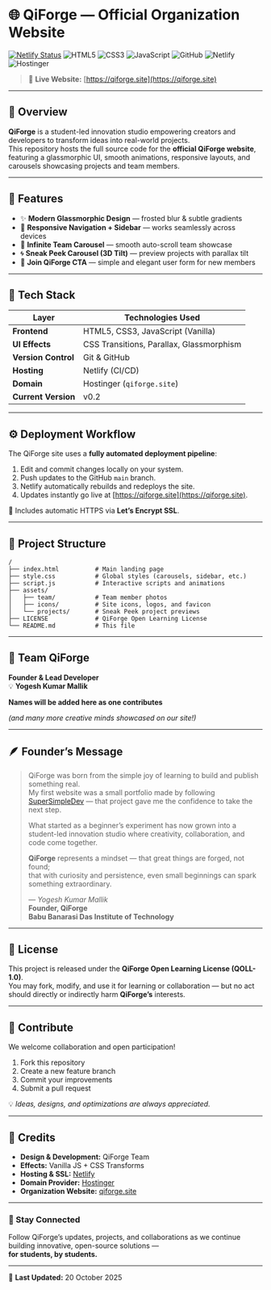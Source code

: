 # 🌐 QiForge — Official Organization Website

[![Netlify Status](https://api.netlify.com/api/v1/badges/2aba665e-38af-4e7f-8cad-b2926827c261/deploy-status)](https://app.netlify.com/sites/qiforge-website/deploys)
![HTML5](https://img.shields.io/badge/HTML5-E34F26?style=for-the-badge&logo=html5&logoColor=white)
![CSS3](https://img.shields.io/badge/CSS3-1572B6?style=for-the-badge&logo=css3&logoColor=white)
![JavaScript](https://img.shields.io/badge/JavaScript-F7DF1E?style=for-the-badge&logo=javascript&logoColor=black)
![GitHub](https://img.shields.io/badge/GitHub-181717?style=for-the-badge&logo=github&logoColor=white)
![Netlify](https://img.shields.io/badge/Netlify-00C7B7?style=for-the-badge&logo=netlify&logoColor=white)
![Hostinger](https://img.shields.io/badge/Hostinger-673AB7?style=for-the-badge&logoColor=white)

> 🔗 **Live Website:** [https://qiforge.site](https://qiforge.site)

---

## 🧭 Overview

**QiForge** is a student-led innovation studio empowering creators and developers to transform ideas into real-world projects.  
This repository hosts the full source code for the **official QiForge website**, featuring a glassmorphic UI, smooth animations, responsive layouts, and carousels showcasing projects and team members.

---

## 🚀 Features

- ✨ **Modern Glassmorphic Design** — frosted blur & subtle gradients  
- 📱 **Responsive Navigation + Sidebar** — works seamlessly across devices  
- 👥 **Infinite Team Carousel** — smooth auto-scroll team showcase  
- 🌀 **Sneak Peek Carousel (3D Tilt)** — preview projects with parallax tilt  
- 💬 **Join QiForge CTA** — simple and elegant user form for new members  

---

## 🧱 Tech Stack

| Layer | Technologies Used |
|-------|--------------------|
| **Frontend** | HTML5, CSS3, JavaScript (Vanilla) |
| **UI Effects** | CSS Transitions, Parallax, Glassmorphism |
| **Version Control** | Git & GitHub |
| **Hosting** | Netlify (CI/CD) |
| **Domain** | Hostinger (`qiforge.site`) |
| **Current Version** | v0.2 |

---

## ⚙️ Deployment Workflow

The QiForge site uses a **fully automated deployment pipeline**:

1. Edit and commit changes locally on your system.  
2. Push updates to the GitHub `main` branch.  
3. Netlify automatically rebuilds and redeploys the site.  
4. Updates instantly go live at [https://qiforge.site](https://qiforge.site).  

🔐 Includes automatic HTTPS via **Let’s Encrypt SSL**.

---

## 📂 Project Structure

```
/
├── index.html          # Main landing page
├── style.css           # Global styles (carousels, sidebar, etc.)
├── script.js           # Interactive scripts and animations
├── assets/
│   ├── team/           # Team member photos
│   ├── icons/          # Site icons, logos, and favicon
│   └── projects/       # Sneak Peek project previews
├── LICENSE             # QiForge Open Learning License
└── README.md           # This file
```

---

## 👥 Team QiForge

**Founder & Lead Developer**  
💡 **Yogesh Kumar Mallik**

**Names will be added here as one contributes**  

*(and many more creative minds showcased on our site!)*

---

## 🪶 Founder’s Message

> QiForge was born from the simple joy of learning to build and publish something real.  
> My first website was a small portfolio made by following [SuperSimpleDev](https://www.youtube.com/c/SuperSimpleDev) — that project gave me the confidence to take the next step.  
>
> What started as a beginner’s experiment has now grown into a student-led innovation studio where creativity, collaboration, and code come together.  
>
> **QiForge** represents a mindset — that great things are forged, not found;  
> that with curiosity and persistence, even small beginnings can spark something extraordinary.  
>
> — *Yogesh Kumar Mallik*  
> **Founder, QiForge**  
> **Babu Banarasi Das Institute of Technology**

---

## 🧩 License

This project is released under the **QiForge Open Learning License (QOLL-1.0)**.  
You may fork, modify, and use it for learning or collaboration — but no act should directly or indirectly harm **QiForge’s** interests.

---

## 💬 Contribute

We welcome collaboration and open participation!  

1. Fork this repository  
2. Create a new feature branch  
3. Commit your improvements  
4. Submit a pull request  

💡 *Ideas, designs, and optimizations are always appreciated.*

---

## 💜 Credits

- **Design & Development:** QiForge Team  
- **Effects:** Vanilla JS + CSS Transforms  
- **Hosting & SSL:** [Netlify](https://www.netlify.com)  
- **Domain Provider:** [Hostinger](https://www.hostinger.in)  
- **Organization Website:** [qiforge.site](https://qiforge.site)

---

### 🔗 Stay Connected

Follow QiForge’s updates, projects, and collaborations as we continue building innovative, open-source solutions —  
**for students, by students.**

---

📅 **Last Updated:** 20 October 2025
